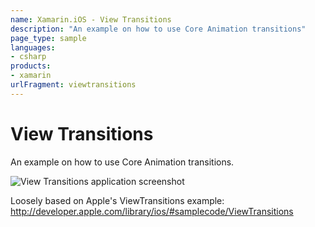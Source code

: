 ```yaml
---
name: Xamarin.iOS - View Transitions
description: "An example on how to use Core Animation transitions"
page_type: sample
languages:
- csharp
products:
- xamarin
urlFragment: viewtransitions
---
```

# View Transitions

An example on how to use Core Animation transitions.

![View Transitions application screenshot](Screenshots/ViewTransitions1.png "View Transitions application screenshot")

Loosely based on Apple's ViewTransitions example:
http://developer.apple.com/library/ios/#samplecode/ViewTransitions
